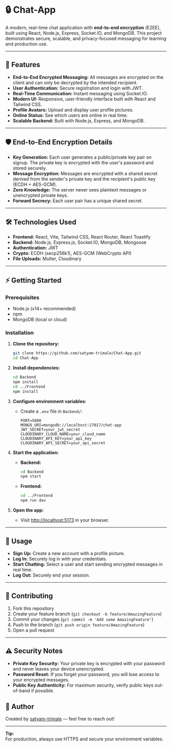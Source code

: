 # 🔒 Chat-App

A modern, real-time chat application with **end-to-end encryption** (E2EE), built using React, Node.js, Express, Socket.IO, and MongoDB. This project demonstrates secure, scalable, and privacy-focused messaging for learning and production use.

---

## 🚀 Features

- **End-to-End Encrypted Messaging:** All messages are encrypted on the client and can only be decrypted by the intended recipient.
- **User Authentication:** Secure registration and login with JWT.
- **Real-Time Communication:** Instant messaging using Socket.IO.
- **Modern UI:** Responsive, user-friendly interface built with React and Tailwind CSS.
- **Profile Avatars:** Upload and display user profile pictures.
- **Online Status:** See which users are online in real time.
- **Scalable Backend:** Built with Node.js, Express, and MongoDB.

---

## 🛡️ End-to-End Encryption Details

- **Key Generation:** Each user generates a public/private key pair on signup. The private key is encrypted with the user's password and stored securely.
- **Message Encryption:** Messages are encrypted with a shared secret derived from the sender's private key and the recipient's public key (ECDH + AES-GCM).
- **Zero Knowledge:** The server never sees plaintext messages or unencrypted private keys.
- **Forward Secrecy:** Each user pair has a unique shared secret.

---

## 🛠️ Technologies Used

- **Frontend:** React, Vite, Tailwind CSS, React Router, React Toastify
- **Backend:** Node.js, Express.js, Socket.IO, MongoDB, Mongoose
- **Authentication:** JWT
- **Crypto:** ECDH (secp256k1), AES-GCM (WebCrypto API)
- **File Uploads:** Multer, Cloudinary

---

## ⚡ Getting Started

### Prerequisites

- Node.js (v14+ recommended)
- npm
- MongoDB (local or cloud)

### Installation

1. **Clone the repository:**
   ```bash
   git clone https://github.com/satyam-trimale/Chat-App.git
   cd Chat-App
   ```

2. **Install dependencies:**
   ```bash
   cd Backend
   npm install
   cd ../Frontend
   npm install
   ```

3. **Configure environment variables:**
   - Create a `.env` file in `Backend/`:
     ```
     PORT=5000
     MONGO_URI=mongodb://localhost:27017/chat-app
     JWT_SECRET=your_jwt_secret
     CLOUDINARY_CLOUD_NAME=your_cloud_name
     CLOUDINARY_API_KEY=your_api_key
     CLOUDINARY_API_SECRET=your_api_secret
     ```

4. **Start the application:**
   - **Backend:**
     ```bash
     cd Backend
     npm start
     ```
   - **Frontend:**
     ```bash
     cd ../Frontend
     npm run dev
     ```

5. **Open the app:**
   - Visit [http://localhost:5173](http://localhost:5173) in your browser.

---

## 📝 Usage

- **Sign Up:** Create a new account with a profile picture.
- **Log In:** Securely log in with your credentials.
- **Start Chatting:** Select a user and start sending encrypted messages in real time.
- **Log Out:** Securely end your session.

---

## 🤝 Contributing

1. Fork this repository
2. Create your feature branch (`git checkout -b feature/AmazingFeature`)
3. Commit your changes (`git commit -m 'Add some AmazingFeature'`)
4. Push to the branch (`git push origin feature/AmazingFeature`)
5. Open a pull request

---

## ⚠️ Security Notes

- **Private Key Security:** Your private key is encrypted with your password and never leaves your device unencrypted.
- **Password Reset:** If you forget your password, you will lose access to your encrypted messages.
- **Public Key Authenticity:** For maximum security, verify public keys out-of-band if possible.


## 👤 Author

Created by [satyam-trimale](https://github.com/satyam-trimale) — feel free to reach out!

---

**Tip:**  
For production, always use HTTPS and secure your environment variables.
